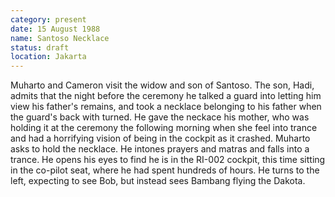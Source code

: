 ```yaml
---
category: present
date: 15 August 1988
name: Santoso Necklace
status: draft
location: Jakarta
---
```

Muharto and Cameron visit the widow and son of
Santoso. The son, Hadi, admits that the night before the ceremony he
talked a guard into letting him view his father's remains, and took a
necklace belonging to his father when the guard's back with turned. He
gave the neckace his mother, who was holding it at the ceremony the
following morning when she feel into trance and had a horrifying vision
of being in the cockpit as it crashed. Muharto asks to hold the
necklace. He intones prayers and matras and falls into a trance. He
opens his eyes to find he is in the RI-002 cockpit, this time sitting in
the co-pilot seat, where he had spent hundreds of hours. He turns to the
left, expecting to see Bob, but instead sees Bambang flying the Dakota.
